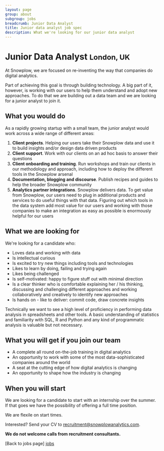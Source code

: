 ```yaml
---
layout: page
group: about
subgroup: jobs
breadcrumb: Junior Data Analyst
title: Junior data analyst job spec
description: What we're looking for our junior data analyst
---
```


<h1>Junior Data Analyst <small>London, UK</small></h1>

At Snowplow, we are focused on re-inventing the way that companies do digital analytics.

Part of achieving this goal is through building technology. A big part of it, however, is working with our users to help them understand and adopt new approaches. To do that we are building out a data team and we are looking for a junior analyst to join it.

## What you would do

As a rapidly growing startup with a small team, the junior analyst would work across a wide range of different areas:

1. **Client projects**. Helping our users take their Snowplow data and use it to build insights and/or design data driven products
2. **Client support**. Work with our clients on an ad hoc basis to answer their questions
3. **Client onboarding and training**. Run workshops and train our clients in our methodology and approach, including how to deploy the different tools in the Snowplow arsenal
4. **Documentation, blogging and discourse**. Publish recipes and guides to help the broader Snowplow community
5. **Analytics partner integrations**. Snowplow delivers data. To get value from Snowplow, our users need to plug in additional products and services to do useful things with that data. Figuring out which tools in the data system add most value for our users and working with those companies to make an integration as easy as possible is enormously helpful for our users

## What we are looking for

We're looking for a candidate who:

* Loves data and working with data
* Is intellectual curious
* Is excited to try new things including tools and technologies  
* Likes to learn by doing, failing and trying again
* Likes being challenged
* Is self-motivated: happy to figure stuff out with minimal direction
* Is a clear thinker who is comfortable explaining her / his thinking, discussing and challenging different approaches and working collaboratively and creatively to identify new approaches
* Is hands on - like to deliver: commit code, draw concrete insights

Technically we want to see a high level of proficiency in performing data analysis in spreadsheets and other tools. A basic understanding of statistics and familiarity with SQL, R and Python and any kind of programmatic analysis is valuable but not necessary.

## What you will get if you join our team

* A complete all round on-the-job training in digital analytics
* An opportunity to work with some of the most data-sophisticated companies around the world
* A seat at the cutting edge of how digital analytics is changing
* An opportunity to shape how the industry is changing


## When you will start

We are looking for a candidate to start with an internship over the summer. If that goes we have the possibility of offering a full time position.

We are flexile on start times.

Interested? Send your CV to recruitment@snowplowanalytics.com.

<strong>We do not welcome calls from recruitment consultants.</strong>

[Back to jobs page] [jobs]

[jobs]: /about/jobs.html